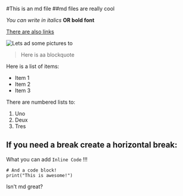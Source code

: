 #This is an md file
##md files are really cool


*You can write in italics*
**OR bold font**

[There are also links](https://ucsd.edu/)

![Lets ad some pictures to](https://www.google.com/imgres?imgurl=https%3A%2F%2Fcdn-icons-png.flaticon.com%2F512%2F5277%2F5277377.png&imgrefurl=https%3A%2F%2Fwww.flaticon.com%2Ffree-icon%2Fgood-job_5277377&tbnid=-JCim6Yx5HIZSM&vet=12ahUKEwjo-cb3qIP3AhVlFzQIHe8IBfUQMygCegUIARDkAQ..i&docid=ZszKgv7KUl4B2M&w=512&h=512&q=good%20job%20icon&ved=2ahUKEwjo-cb3qIP3AhVlFzQIHe8IBfUQMygCegUIARDkAQ)

>Here is aa blockquote

Here is a list of items:
- Item 1
- Item 2
- Item 3

There are numbered lists to:
1) Uno
2) Deux
3) Tres

If you need a break create a horizontal break:
---

What you can add `Inline Code` !!!
```
# And a code block!
print("This is awesome!")
```

Isn't md great?
